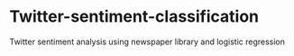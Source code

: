 # Twitter-sentiment-classification
Twitter sentiment analysis using newspaper library and logistic regression
